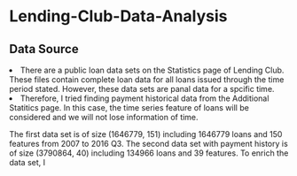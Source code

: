 # Lending-Club-Data-Analysis
## Data Source
<li>
There are a public loan data sets on the Statistics page of Lending Club. These files contain complete loan data for all loans issued through the time period stated. However, these data sets are panal data for a spcific time. </li>
<li>Therefore, I tried finding payment historical data from the Additional Statitics page. In this case, the time series feature of loans will be considered and we will not lose information of time.</li>

The first data set is of size (1646779, 151) including 1646779  loans and 150 features from 2007 to 2016 Q3. The second data set with payment history is of size (3790864, 40) including 134966 loans and 39 features. To enrich the data set, I 
